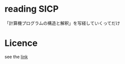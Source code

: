 # reading SICP
「計算機プログラムの構造と解釈」を写経していくってだけ

# Licence
see the [link](https://creativecommons.org/licenses/by-nc-sa/3.0/deed.en)


